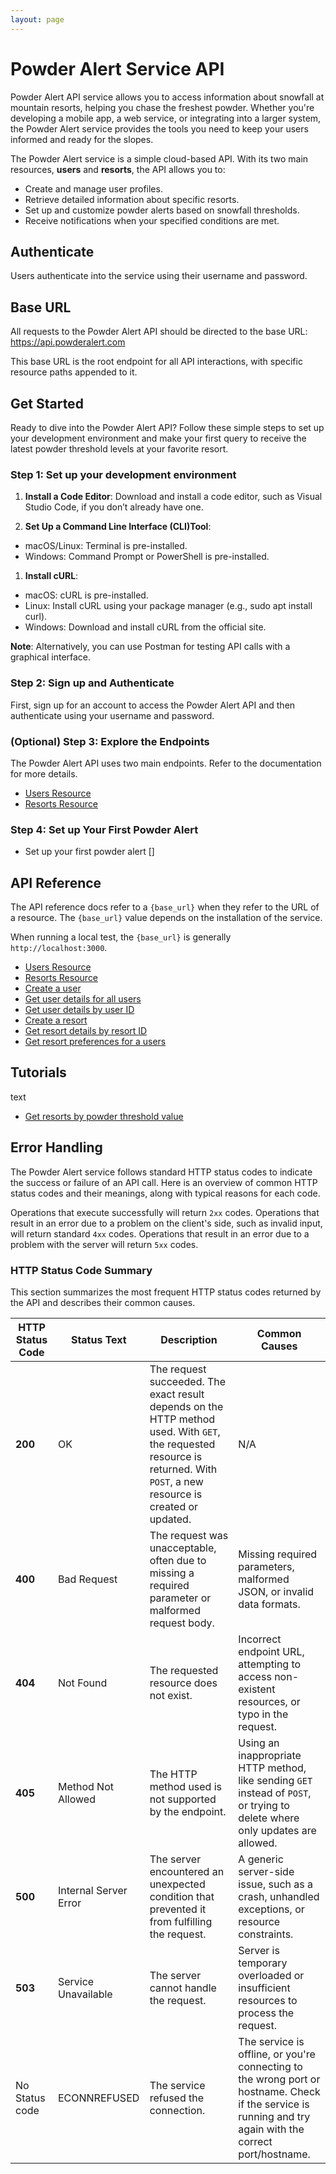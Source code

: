 ```yaml
---
layout: page
---
```


# Powder Alert Service API

 Powder Alert API service allows you to access information about snowfall at mountain resorts, helping you chase the freshest powder. Whether you're developing a mobile app, a web service, or integrating into a larger system, the Powder Alert service provides the tools you need to keep your users informed and ready for the slopes.

The Powder Alert service is a simple cloud-based API. With its two main resources, **users** and **resorts**, the API allows you to:

* Create and manage user profiles.
* Retrieve detailed information about specific resorts.
* Set up and customize powder alerts based on snowfall thresholds.
* Receive notifications when your specified conditions are met.

## Authenticate

Users authenticate into the service using their username and password.

## Base URL

All requests to the Powder Alert API should be directed to the base URL: <https://api.powderalert.com>

This base URL is the root endpoint for all API interactions, with specific resource paths appended to it.

## Get Started

Ready to dive into the Powder Alert API? Follow these simple steps to set up your development environment and make your first query to receive the latest powder threshold levels at your favorite resort.

### Step 1: Set up your development environment

1. **Install a Code Editor**: Download and install a code editor, such as Visual Studio Code, if you don’t already have one.

2. **Set Up a Command Line Interface (CLI)Tool**:

* macOS/Linux: Terminal is pre-installed.
* Windows: Command Prompt or PowerShell is pre-installed.

1. **Install cURL**:

* macOS: cURL is pre-installed.
* Linux: Install cURL using your package manager (e.g., sudo apt install curl).
* Windows: Download and install cURL from the official site.

**Note**: Alternatively, you can use Postman for testing API calls with a graphical interface.

### Step 2: Sign up and Authenticate

First, sign up for an account to access the Powder Alert API and then authenticate using your username and password.

### (Optional) Step 3: Explore the Endpoints

The Powder Alert API uses two main endpoints. Refer to the documentation for more details.

* [Users Resource](../api/user-pa.md)
* [Resorts Resource](../api/resort-pa.md)

### Step 4: Set up Your First Powder Alert

* Set up your first powder alert []

## API Reference

The API reference docs refer to a `{base_url}` when they refer to the URL of a resource. The `{base_url}` value depends
on the installation of the service.

When running a local test, the `{base_url}` is generally `http://localhost:3000`.

* [Users Resource](../api/user-pa.md)
* [Resorts Resource](../api/resort-pa.md)
* [Create a user](../api/users-create-user.md)
* [Get user details for all users](../api/users-get-all-users.md)
* [Get user details by user ID](../api/users-get-user-by-id.md)
* [Create a resort](../api/resorts-add-resort.md)
* [Get resort details by resort ID](../api/resorts-get-resort-by-id.md)
* [Get resort preferences for a users](../api/resorts-get-resort-by-user.md)

## Tutorials

text

* [Get resorts by powder threshold value](../tutorials/get-resorts-by-powder-threshold.md)

## Error Handling

The Powder Alert service follows standard HTTP status codes to indicate the success or failure of an API call. Here is an overview of common HTTP status codes and their meanings, along with typical reasons for each code.

Operations that execute successfully will return `2xx` codes. Operations that result in an error due to a problem on the client's side, such as invalid input, will return standard `4xx` codes. Operations that result in an error due to a problem with the server will return `5xx` codes.

### HTTP Status Code Summary

This section summarizes the most frequent HTTP status codes returned by the API and describes their common causes.

| **HTTP Status Code** | Status Text           | Description                                                                                                                                                                 | Common Causes                                                                                                                                             |
| -------------------- | --------------------- | --------------------------------------------------------------------------------------------------------------------------------------------------------------------------- | --------------------------------------------------------------------------------------------------------------------------------------------------------- |
| **200**              | OK                    | The request succeeded. The exact result depends on the HTTP method used. With `GET`, the requested resource is returned. With `POST`, a new resource is created or updated. | N/A                                                                                                                                                       |
| **400**              | Bad Request           | The request was unacceptable, often due to missing a required parameter or malformed request body.                                                                          | Missing required parameters, malformed JSON, or invalid data formats.                                                                                     |
| **404**              | Not Found             | The requested resource does not exist.                                                                                                                                      | Incorrect endpoint URL, attempting to access non-existent resources, or typo in the request.                                                              |
| **405**              | Method Not Allowed    | The HTTP method used is not supported by the endpoint.                                                                                                                      | Using an inappropriate HTTP method, like sending `GET` instead of `POST`, or trying to delete where only updates are allowed.                             |
| **500**              | Internal Server Error | The server encountered an unexpected condition that prevented it from fulfilling the request.                                                                               | A generic server-side issue, such as a crash, unhandled exceptions, or resource constraints.                                                              |
| **503**              | Service Unavailable   | The server cannot handle the request.                                                                                                            | Server is temporary overloaded or insufficient resources to process the request.                                                                          |
| No Status code       | ECONNREFUSED          | The service refused the connection.                                                                                                                                         | The service is offline, or you're connecting to the wrong port or hostname. Check if the service is running and try again with the correct port/hostname. |
